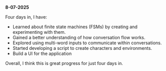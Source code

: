 **8-07-2025**

Four days in, I have:

* Learned about finite state machines (FSMs) by creating and experimenting with them.
* Gained a better understanding of how conversation flow works.
* Explored using multi-word inputs to communicate within conversations.
* Started developing a script to create characters and environments.
* Build a UI for the application

Overall, I think this is great progress for just four days in.
